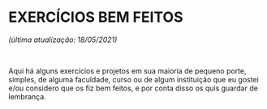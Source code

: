 # EXERCÍCIOS BEM FEITOS
*(última atualização: 18/05/2021)*

<br>

Aqui há alguns exercícios e projetos em sua maioria de pequeno porte, simples, de alguma faculdade, curso ou de algum instituição que eu gostei e/ou considero que os fiz bem feitos, e por conta disso os quis guardar de lembrança.
